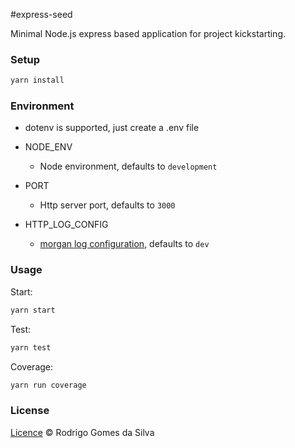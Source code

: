 #express-seed

Minimal Node.js express based application for project kickstarting.

### Setup
```bash
yarn install
```
### Environment
* dotenv is supported, just create a .env file

* NODE_ENV
  - Node environment, defaults to `development`
* PORT
  - Http server port, defaults to `3000`
* HTTP_LOG_CONFIG
  - [morgan log configuration](https://github.com/expressjs/morgan#predefined-formats), defaults to `dev`

### Usage
Start:
```bash
yarn start
```
Test:
```bash
yarn test
```
Coverage:
```bash
yarn run coverage
```

### License

[Licence](https://github.com/rodrigogs/express-seed/blob/master/LICENSE) © Rodrigo Gomes da Silva
